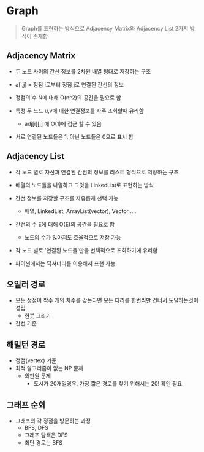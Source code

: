 # Graph

> Graph를 표현하는 방식으로 Adjacency Matrix와 Adjacency List 2가지 방식이 존재함


## Adjacency Matrix

- 두 노드 사이의 간선 정보를 2차원 배열 형태로 저장하는 구조

- a[i,j] = 정점 i로부터 정점 j로 연결된 간선의 정보
- 정점의 수 N에 대해 O(n^2)의 공간을 필요로 함

- 특정 두 노드 u,v에 대한 연결정보를 자주 조회할때 유리함
  - adj\[i][j] 에 O(1)에 접근 할 수 있음

- 서로 연결된 노드들은 1, 아닌 노드들은 0으로 표시 함



## Adjacency List

- 각 노드 별로 자신과 연결된 간선의 정보를 리스트 형식으로 저장하는 구조
- 배열의 노드들을 나열하고 그것을 LinkedList로 표현하는 방식
- 간선 정보를 저장할 구조를 자유롭게 선택 가능

  - 배열, LinkedList, ArrayList(vector), Vector ....
- 간선의 수 E에 대해 O(E)의 공간을 필요로 함

  - 노드의 수가 많아져도 효율적으로 저장 가능
- 각 노드 별로 '연결된 노드들'만을 선택적으로 조회하기에 유리함
- 파이썬에서는 딕셔너리를 이용해서 표현 가능



## 오일러 경로

- 모든 정점이 짝수 개의 차수를 갖는다면 모든 다리를 한번씩만 건너서 도달하는것이 성립
  - 한붓 그리기
- 간선 기준



## 해밀턴 경로

- 정점(vertex) 기준
- 최적 알고리즘이 없는 NP 문제
  - 외판원 문제
    - 도시가 20개일경우, 가장 짧은 경로를 찾기 위해서는 20! 확인 필요



## 그래프 순회

- 그래프의 각 정점을 방문하는 과정
  - BFS, DFS
  - 그래프 탐색은 DFS
  - 최단 경로는 BFS